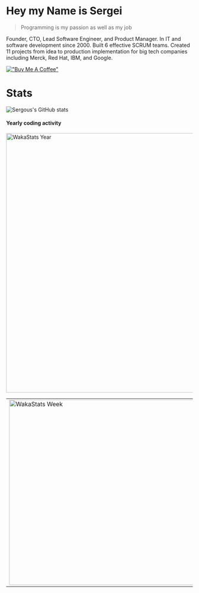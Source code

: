 # Hey my Name is Sergei

> Programming is my passion as well as my job 

Founder, CTO, Lead Software Engineer, and Product Manager. In IT and software development since 2000. Built 6 effective SCRUM teams. Created 11 projects from idea to production implementation for big tech companies including Merck, Red Hat, IBM, and Google.

[!["Buy Me A Coffee"](https://www.buymeacoffee.com/assets/img/custom_images/orange_img.png)](https://www.buymeacoffee.com/sergous)

# Stats

![Sergous's GitHub stats](https://sergous-github-readme-stats.vercel.app/api?username=sergous&show_icons=true&theme=ambient_gradient)

#### Yearly coding activity
<img alt="WakaStats Year" src="https://wakatime.com/share/@Sergous/b6dcd095-5c07-4662-b041-d48f9af29e18.png" width="700" />

    
<table>
<tr>
<td>
<img alt="WakaStats Week" src="https://wakatime.com/share/@Sergous/2874d03f-bf39-4cad-8795-21c01eb563a6.png" width="500" />
</td>
<td>
<img alt="WakaStats Langs" src="https://wakatime.com/share/@Sergous/c6849c97-d8c1-4669-bbdd-c0b812501850.png" width="500" />
</td>
</tr>
</table>
